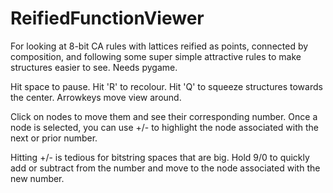 # ReifiedFunctionViewer
For looking at 8-bit CA rules with lattices reified as points, connected by composition, and following some super simple attractive rules to make structures easier to see. Needs pygame.

Hit space to pause.
Hit 'R' to recolour.
Hit 'Q' to squeeze structures towards the center.
Arrowkeys move view around.

Click on nodes to move them and see their corresponding number.
Once a node is selected, you can use +/- to highlight the node associated with the next or prior number.

Hitting +/- is tedious for bitstring spaces that are big. Hold 9/0 to quickly add or subtract from the number and move to the node associated with the new number.
